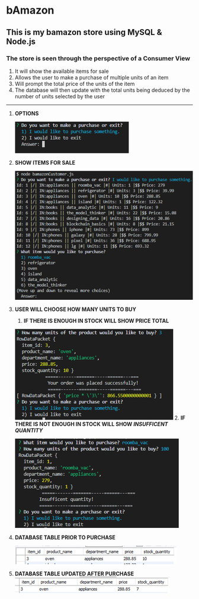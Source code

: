 # bAmazon

## This is my bamazon store using MySQL & Node.js

### The store is seen through the perspective of a **Consumer View**

1. It will show the available items for sale
1. Allows the user to make a purchase of multiple units of an item
1. Will prompt the total price of the units of the item
1. The database will then update with the total units being deduced by the number of units selected by the user

---

1. **OPTIONS**

    ![Options](/images/options.png)
1. **SHOW ITEMS FOR SALE**

    ![Items for sale](/images/itemsToBuy.png)
1. **USER WILL CHOOSE HOW MANY UNITS TO BUY**
    1. **IF THERE IS ENOUGH IN STOCK WILL SHOW PRICE TOTAL**

    ![price total](/images/promptPrice.png)
    2. **IF THERE IS NOT ENOUGH IN STOCK WILL SHOW _INSUFFICENT QUANTITY_**

    ![Insuficient](/images/tooMuch.png)

1. **DATABASE TABLE PRIOR TO PURCHASE**

    ![dbPrior](/images/dbPrePurchase.png)

1. **DATABASE TABLE UPDATED AFTER PURCHASE**
    ![dbPost](/images/dbUpdate.png)